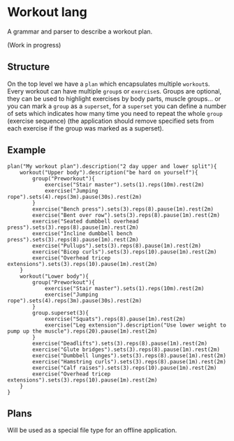 # Workout lang

A grammar and parser to describe a workout plan.

(Work in progress)

## Structure

On the top level we have a `plan` which encapsulates multiple `workout`s. Every workout can have multiple `group`s or `exercise`s. Groups are optional, they can be used to highlight exercises by body parts, muscle groups... or you can mark a `group` as a `superset`, for a `superset` you can define a number of sets which indicates how many time you need to repeat the whole `group` (exercise sequence) (the application should remove specified sets from each exercise if the group was marked as a superset). 

## Example

```workoutlang
plan("My workout plan").description("2 day upper and lower split"){
    workout("Upper body").description("be hard on yourself"){
        group("Preworkout"){
            exercise("Stair master").sets(1).reps(10m).rest(2m)
            exercise("Jumping rope").sets(4).reps(3m).pause(30s).rest(2m)
        }
        exercise("Bench press").sets(3).reps(8).pause(1m).rest(2m)
        exercise("Bent over row").sets(3).reps(8).pause(1m).rest(2m)
        exercise("Seated dumbbell overhead press").sets(3).reps(8).pause(1m).rest(2m)
        exercise("Incline dumbbell bench press").sets(3).reps(8).pause(1m).rest(2m)
        exercise("Pullups").sets(3).reps(8).pause(1m).rest(2m)
        exercise("Bicep curls").sets(3).reps(10).pause(1m).rest(2m)
        exercise("Overhead tricep extensions").sets(3).reps(10).pause(1m).rest(2m)
    }
    workout("Lower body"){
        group("Preworkout"){
            exercise("Stair master").sets(1).reps(10m).rest(2m)
            exercise("Jumping rope").sets(4).reps(3m).pause(30s).rest(2m)
        }
        group.superset(3){
            exercise("Squats").reps(8).pause(1m).rest(2m)
            exercise("Leg extension").description("Use lower weight to pump up the muscle").reps(20).pause(1m).rest(2m)
        }
        exercise("Deadlifts").sets(3).reps(8).pause(1m).rest(2m)
        exercise("Glute bridges").sets(3).reps(8).pause(1m).rest(2m)
        exercise("Dumbbell lunges").sets(3).reps(8).pause(1m).rest(2m)
        exercise("Hamstring curls").sets(3).reps(8).pause(1m).rest(2m)
        exercise("Calf raises").sets(3).reps(10).pause(1m).rest(2m)
        exercise("Overhead tricep extensions").sets(3).reps(10).pause(1m).rest(2m)
    }
}
```

## Plans

Will be used as a special file type for an offline application.